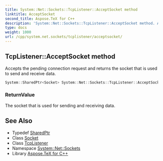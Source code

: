```yaml
---
title: System::Net::Sockets::TcpListener::AcceptSocket method
linktitle: AcceptSocket
second_title: Aspose.TeX for C++
description: 'System::Net::Sockets::TcpListener::AcceptSocket method. Accepts the pending connection request and returns the socket that is used to send and receive data in C++.'
type: docs
weight: 1000
url: /cpp/system.net.sockets/tcplistener/acceptsocket/
---
```

## TcpListener::AcceptSocket method


Accepts the pending connection request and returns the socket that is used to send and receive data.

```cpp
System::SharedPtr<Socket> System::Net::Sockets::TcpListener::AcceptSocket()
```


### ReturnValue

The socket that is used for sending and receiving data.

## See Also

* Typedef [SharedPtr](../../../system/sharedptr/)
* Class [Socket](../../socket/)
* Class [TcpListener](../)
* Namespace [System::Net::Sockets](../../)
* Library [Aspose.TeX for C++](../../../)
